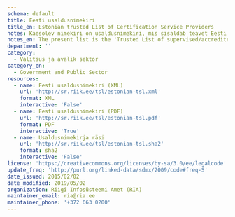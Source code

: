 ```yaml
---
schema: default
title: Eesti usaldusnimekiri
title_en: Estonian trusted List of Certification Service Providers
notes: Käesolev nimekiri on usaldusnimekiri, mis sisaldab teavet Eesti järelevalve all olevate usaldusteenuse osutajate kohta ja usaldusteenuste kohta, mida osutatakse kooskõlas [eIDAS](https://eur-lex.europa.eu/legal-content/ET/TXT/PDF/?uri=CELEX:32014R0910&from=ET) määrusega.
notes_en: The present list is the 'Trusted List of supervised/accredited Certification Service Providers' providing information about the supervision/accreditation status of certification services from Certification Service Providers (CSPs) who are supervised/accredited by Estonia for compliance with the relevant provisions of Directive 1999/93/EC of the European Parliament and of the Council of 13 December 1999 on a Community framework for electronic signatures.
department: ''
category:
  - Valitsus ja avalik sektor
category_en:
  - Government and Public Sector
resources:
  - name: Eesti usaldusnimekiri (XML)
    url: 'http://sr.riik.ee/tsl/estonian-tsl.xml'
    format: XML
    interactive: 'False'
  - name: Eesti usaldusnimekiri (PDF)
    url: 'http://sr.riik.ee/tsl/estonian-tsl.pdf'
    format: PDF
    interactive: 'True'
  - name: Usaldusnimekirja räsi
    url: 'http://sr.riik.ee/tsl/estonian-tsl.sha2'
    format: sha2
    interactive: 'False'
license: 'https://creativecommons.org/licenses/by-sa/3.0/ee/legalcode'
update_freq: 'http://purl.org/linked-data/sdmx/2009/code#freq-S'
date_issued: 2015/02/02
date_modified: 2019/05/02
organization: Riigi Infosüsteemi Amet (RIA)
maintainer_email: ria@ria.ee
maintainer_phone: '+372 663 0200'
---
```


